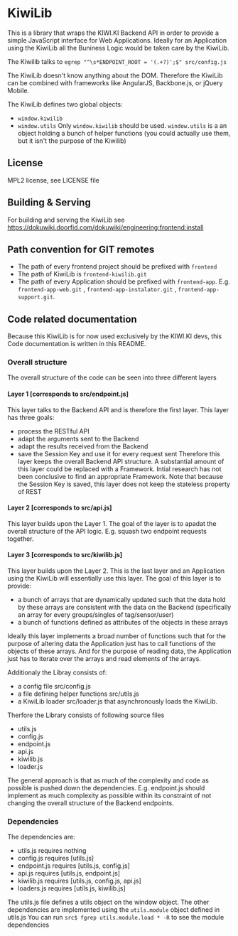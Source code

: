 # KiwiLib

This is a library that wraps the KIWI.KI Backend API in order to provide a simple JavaScript interface for Web Applications.
Ideally for an Application using the KiwiLib all the Buniness Logic would be taken care by the KiwiLib.

The Kiwilib talks to `egrep "^\s*ENDPOINT_ROOT = '(.+?)';$" src/config.js`

The KiwiLib doesn't know anything about the DOM. Therefore the KiwiLib can be combined with frameworks like AngularJS, Backbone.js, or jQuery Mobile.

The KiwiLib defines two global objects:
 - `window.kiwilib`
 - `window.utils`
Only `window.kiwilib` should be used.
`window.utils` is a an object holding a bunch of helper functions (you could actually use them, but it isn't the purpose of the Kiwilib)



## License
MPL2 license, see LICENSE file



## Building & Serving
For building and serving the KiwiLib see https://dokuwiki.doorfid.com/dokuwiki/engineering:frontend:install



## Path convention for GIT remotes
 - The path of every frontend project should be prefixed with `frontend`
 - The path of KiwiLib is `frontend-kiwilib.git`
 - The path of every Application should be prefixed with `frontend-app`. E.g. `frontend-app-web.git` , `frontend-app-instalator.git` , `frontend-app-support.git`.



## Code related documentation
Because this KiwiLib is for now used exclusively by the KIWI.KI devs, this Code documentation is written in this README.



### Overall structure

The overall structure of the code can be seen into three different layers

#### Layer 1 [corresponds to src/endpoint.js]
This layer talks to the Backend API and is therefore the first layer.
This layer has three goals:
 - process the RESTful API
 - adapt the arguments sent to the Backend
 - adapt the results received from the Backend
 - save the Session Key and use it for every request sent
Therefore this layer keeps the overall Backend API structure.
A substantial amount of this layer could be replaced with a Framework. Intial research has not been conclusive to find an appropriate Framework.
Note that because the Session Key is saved, this layer does not keep the stateless property of REST


#### Layer 2 [corresponds to src/api.js]
This layer builds upon the Layer 1.
The goal of the layer is to apadat the overall structure of the API logic. E.g. squash two endpoint requests together.


#### Layer 3 [corresponds to src/kiwilib.js]
This layer builds upon the Layer 2.
This is the last layer and an Application using the KiwiLib will essentially use this layer.
The goal of this layer is to provide:
 - a bunch of arrays that are dynamically updated such that the data hold by these arrays are consistent with the data on the Backend (specifically an array for every groups/singles of tag/sensor/user)
 - a bunch of functions defined as attributes of the objects in these arrays

Ideally this layer implements a broad number of functions such that for the purpose of altering data the Application just has to call functions of the objects of these arrays. And for the purpose of reading data, the Application just has to iterate over the arrays and read elements of the arrays.


Additionaly the Libray consists of:
 - a config file src/config.js
 - a file defining helper functions src/utils.js
 - a KiwiLib loader src/loader.js that asynchronously loads the KiwiLib.


Therfore the Library consists of following source files
 - utils.js
 - config.js
 - endpoint.js
 - api.js
 - kiwilib.js
 - loader.js


The general approach is that as much of the complexity and code as possible is pushed down the dependencies. E.g. endpoint.js should implement as much complexity as possible within its constraint of not changing the overall structure of the Backend endpoints.



### Dependencies

The dependencies are:
 - utils.js    requires nothing
 - config.js   requires [utils.js]
 - endpoint.js requires [utils.js, config.js]
 - api.js      requires [utils.js, endpoint.js]
 - kiwilib.js  requires [utils.js, config.js, api.js]
 - loaders.js  requires [utils.js, kiwilib.js]

The utils.js file defines a utils object on the window object.
The other dependencies are implemented using the `utils.module` object defined in utils.js
You can run `src$ fgrep utils.module.load * -R` to see the module dependencies

